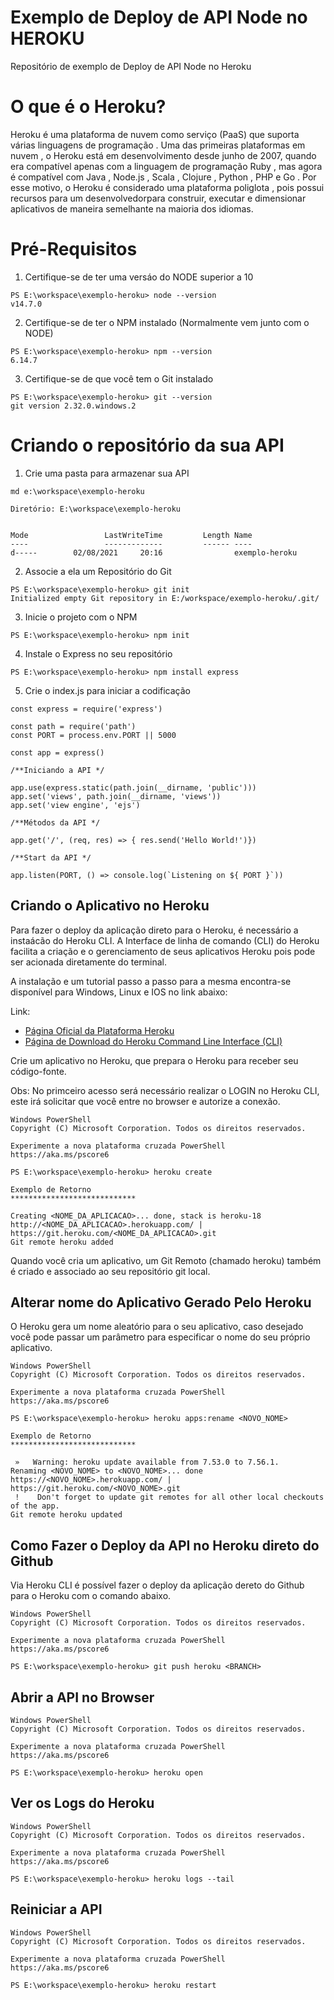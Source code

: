 # Exemplo de Deploy de API Node no HEROKU

Repositório de exemplo de Deploy de API Node no Heroku

# O que é o Heroku?

Heroku é uma plataforma de nuvem como serviço (PaaS) que suporta várias linguagens de programação . Uma das primeiras plataformas em nuvem , o Heroku está em desenvolvimento desde junho de 2007, quando era compatível apenas com a linguagem de programação Ruby , mas agora é compatível com Java , Node.js , Scala , Clojure , Python , PHP e Go . Por esse motivo, o Heroku é considerado uma plataforma poliglota , pois possui recursos para um desenvolvedorpara construir, executar e dimensionar aplicativos de maneira semelhante na maioria dos idiomas.

# Pré-Requisitos

1. Certifique-se de ter uma versáo do NODE superior a 10

```
PS E:\workspace\exemplo-heroku> node --version
v14.7.0
```

2. Certifique-se de ter o NPM instalado (Normalmente vem junto com o NODE)

```
PS E:\workspace\exemplo-heroku> npm --version
6.14.7
```

3. Certifique-se de que você tem o Git instalado

```
PS E:\workspace\exemplo-heroku> git --version
git version 2.32.0.windows.2
```

# Criando o repositório da sua API

1. Crie uma pasta para armazenar sua API 

```
md e:\workspace\exemplo-heroku

Diretório: E:\workspace\exemplo-heroku


Mode                 LastWriteTime         Length Name
----                 -------------         ------ ----
d-----        02/08/2021     20:16                exemplo-heroku

```

2. Associe a ela um Repositório do Git

```
PS E:\workspace\exemplo-heroku> git init
Initialized empty Git repository in E:/workspace/exemplo-heroku/.git/
```

3. Inicie o projeto com o NPM

```
PS E:\workspace\exemplo-heroku> npm init
```
4. Instale o Express no seu repositório

```
PS E:\workspace\exemplo-heroku> npm install express
```
5. Crie o index.js para iniciar a codificação

```
const express = require('express')

const path = require('path')
const PORT = process.env.PORT || 5000

const app = express()

/**Iniciando a API */

app.use(express.static(path.join(__dirname, 'public')))
app.set('views', path.join(__dirname, 'views'))
app.set('view engine', 'ejs')

/**Métodos da API */

app.get('/', (req, res) => { res.send('Hello World!')})

/**Start da API */

app.listen(PORT, () => console.log(`Listening on ${ PORT }`))
```

## Criando o Aplicativo no Heroku

Para fazer o deploy da aplicação direto para o Heroku, é necessário a instaácão do Heroku CLI. A Interface de linha de comando (CLI) do Heroku facilita a criação e o gerenciamento de seus aplicativos Heroku pois pode ser acionada diretamente do terminal.

A instalação e um tutorial passo a passo para a mesma encontra-se disponível para Windows, Linux e IOS no link abaixo:

Link:

* [Página Oficial da Plataforma Heroku](https://www.heroku.com/)
* [Página de Download do Heroku Command Line Interface (CLI)](https://devcenter.heroku.com/articles/heroku-cli)

Crie um aplicativo no Heroku, que prepara o Heroku para receber seu código-fonte.

Obs: No primceiro acesso será necessário realizar o LOGIN no Heroku CLI, este irá solicitar que você entre no browser e autorize a conexão.

```
Windows PowerShell
Copyright (C) Microsoft Corporation. Todos os direitos reservados.

Experimente a nova plataforma cruzada PowerShell https://aka.ms/pscore6

PS E:\workspace\exemplo-heroku> heroku create

Exemplo de Retorno
****************************

Creating <NOME_DA_APLICACAO>... done, stack is heroku-18
http://<NOME_DA_APLICACAO>.herokuapp.com/ | https://git.heroku.com/<NOME_DA_APLICACAO>.git
Git remote heroku added

```

Quando você cria um aplicativo, um Git Remoto (chamado heroku) também é criado e associado ao seu repositório git local.

## Alterar nome do Aplicativo Gerado Pelo Heroku

O Heroku gera um nome aleatório para o seu aplicativo, caso desejado você pode passar um parâmetro para especificar o nome do seu próprio aplicativo.

```
Windows PowerShell
Copyright (C) Microsoft Corporation. Todos os direitos reservados.

Experimente a nova plataforma cruzada PowerShell https://aka.ms/pscore6

PS E:\workspace\exemplo-heroku> heroku apps:rename <NOVO_NOME>

Exemplo de Retorno
****************************

 »   Warning: heroku update available from 7.53.0 to 7.56.1.
Renaming <NOVO_NOME> to <NOVO_NOME>... done
https://<NOVO_NOME>.herokuapp.com/ | https://git.heroku.com/<NOVO_NOME>.git
 !    Don't forget to update git remotes for all other local checkouts of the app.
Git remote heroku updated

```
## Como Fazer o Deploy da API no Heroku direto do Github

Via Heroku CLI é possível fazer o deploy da aplicação dereto do Github para o Heroku com o comando abaixo.

```
Windows PowerShell
Copyright (C) Microsoft Corporation. Todos os direitos reservados.

Experimente a nova plataforma cruzada PowerShell https://aka.ms/pscore6

PS E:\workspace\exemplo-heroku> git push heroku <BRANCH>
```

## Abrir a API no Browser

```
Windows PowerShell
Copyright (C) Microsoft Corporation. Todos os direitos reservados.

Experimente a nova plataforma cruzada PowerShell https://aka.ms/pscore6

PS E:\workspace\exemplo-heroku> heroku open
```

## Ver os Logs do Heroku

```
Windows PowerShell
Copyright (C) Microsoft Corporation. Todos os direitos reservados.

Experimente a nova plataforma cruzada PowerShell https://aka.ms/pscore6

PS E:\workspace\exemplo-heroku> heroku logs --tail
```

## Reiniciar a API

```
Windows PowerShell
Copyright (C) Microsoft Corporation. Todos os direitos reservados.

Experimente a nova plataforma cruzada PowerShell https://aka.ms/pscore6

PS E:\workspace\exemplo-heroku> heroku restart
```
